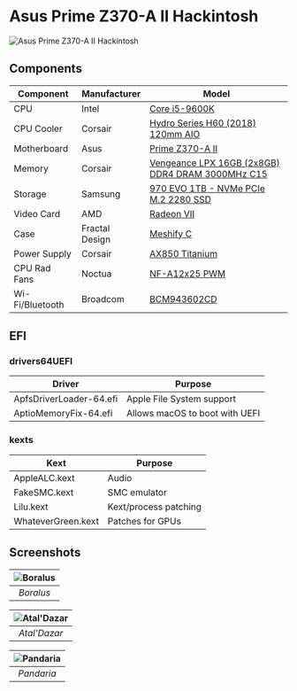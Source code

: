 # Asus Prime Z370-A II Hackintosh

![Asus Prime Z370-A II Hackintosh](https://github.com/phine-eredar/asus-z370-i-hackintosh/blob/master/fractal-meshify-c-hackintosh.jpg)

## Components

| Component       | Manufacturer   | Model
| --------------- | ---------------| ---
| CPU             | Intel          | [Core i5-9600K](https://ark.intel.com/content/www/us/en/ark/products/134896/intel-core-i5-9600k-processor-9m-cache-up-to-4-60-ghz.html)
| CPU Cooler      | Corsair        | [Hydro Series H60 (2018) 120mm AIO](https://www.corsair.com/us/en/Categories/Products/Liquid-Cooling/Single-Radiator-Liquid-Coolers/Hydro-Series™-H60-%282018%29-120mm-Liquid-CPU-Cooler/p/CW-9060036-WW)
| Motherboard     | Asus           | [Prime Z370-A II](https://www.asus.com/us/Motherboards/PRIME-Z370-A-II/)
| Memory          | Corsair        | [Vengeance LPX 16GB (2x8GB) DDR4 DRAM 3000MHz C15](https://www.corsair.com/us/en/Categories/Products/Memory/vengeance-lpx-black/p/CMK16GX4M2B3000C15)
| Storage         | Samsung        | [970 EVO 1TB - NVMe PCIe M.2 2280 SSD](https://www.samsung.com/us/computing/memory-storage/solid-state-drives/ssd-970-evo-nvme-m-2-1tb-mz-v7e1t0bw/)
| Video Card      | AMD            | [Radeon VII](https://www.amd.com/en/products/graphics/amd-radeon-vii)
| Case            | Fractal Design | [Meshify C](https://www.fractal-design.com/home/product/cases/meshify/meshify-c-bko)
| Power Supply    | Corsair        | [AX850 Titanium](https://www.corsair.com/us/en/Categories/Products/Power-Supply-Units/Power-Supply-Units-Advanced/AX-Series%E2%84%A2-80-PLUS-Titanium-Power-Supplies/p/CP-9020151-NA)
| CPU Rad Fans    | Noctua         | [NF-A12x25 PWM](https://noctua.at/en/nf-a12x25-pwm)
| Wi-Fi/Bluetooth | Broadcom       | [BCM943602CD](https://www.osxwifi.com/product/pc-hackintosh-apple-broadcom-bcm943602cd-802-11-a-b-g-n-ac-bluetooth-4-1-limited-edition/)

## EFI

### drivers64UEFI

| Driver                  | Purpose
| ----------------------- | ---
| ApfsDriverLoader-64.efi | Apple File System support
| AptioMemoryFix-64.efi   | Allows macOS to boot with UEFI

### kexts

| Kext               | Purpose
| ------------------ | ---
| AppleALC.kext      | Audio
| FakeSMC.kext       | SMC emulator
| Lilu.kext          | Kext/process patching
| WhateverGreen.kext | Patches for GPUs

## Screenshots

| ![Boralus](https://github.com/phine-eredar/asus-z370-a-ii-hackintosh/blob/master/screenshots/boralus.png) |
|:--:| 
| *Boralus* |

| ![Atal'Dazar](https://github.com/phine-eredar/asus-z370-a-ii-hackintosh/blob/master/screenshots/ataldazar.png) |
|:--:| 
| *Atal'Dazar* |

| ![Pandaria](https://github.com/phine-eredar/asus-z370-a-ii-hackintosh/blob/master/screenshots/pandaria.png) |
|:--:| 
| *Pandaria* |
